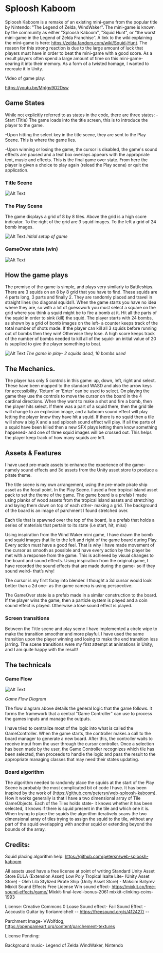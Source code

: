 ﻿# Sploosh Kaboom

Sploosh Kaboom is a remake of an existing mini-game from the popular
title by Nintendo: "The Legend of Zelda, WindWaker". The mini-game is known
by the community as either "Sploosh Kaboom", "Squid Hunt", or “the worst mini-game in the Legend of Zelda Franchise”. A link to the wiki
explaining the mini-game is here: https://zelda.fandom.com/wiki/Squid-Hunt.
The reason for this strong reaction is due to the large amount 
of luck that players must have in order to beat the mini-game with a good score.
As a result players often spend a large amount of time on this mini-game-
searing it into their memory. As a form of a twisted homage,
I wanted to recreate it in Unity.

Video of game play:

https://youtu.be/MpIgv9O2Dsw

## Game States

While not explicitly referred to as states in the code, there are three states:
-Start (Title) The game loads into the title screen, this is to introduce
the player to the game.

-Upon hitting the select key in the title scene, they are sent to the Play
Scene. This is where the game lies.

-Upon winning or losing the game, the cursor is disabled, the game's sound
effects are paused and a text box overlays appears with the appropriate text,
music and effects. This is the final game over state. From here the player is
given a choice to play again (reload the Play scene) or quit the application.

### Title Scene

![Alt Text](./Title.png)


### The Play Scene

The game displays a grid of 8 by 8 tiles. Above the grid is a high score indicator.
To the right of the grid are 3 squid images. To the left a grid of 24 bomb images.

![Alt Text](./TheGame.png)
*Initial setup of game*

### GameOver state (win)

![Alt Text](./Win.png)


## How the game plays

The premise of the game is simple, and plays very similarly to Battleships.
There are 3 squids on an 8 by 8 grid that you have to find. These squids 
are 4 parts long, 3 parts and finally 2. They are randomly placed and 
travel in straight lines (no diagonal squids!). When the game starts
you have no idea where they are, so with a lot of guesswork you must 
select a square on the grid where you think a squid might be to fire
a bomb at it. Hit all the parts of the squid in order to sink (kill)
the squid. The player starts with 24 bombs, as shown by a grid of bomb
images on the left- a counter keeps track of the total number of shots made.
If the player can kill all 3 squids before running out of bombs then 
they win! Otherwise they lose. A high score keeps track of the number of bombs
needed to kill all of the squid- an initial value of 20 is supplied to give
the player something to beat.


![Alt Text](./TheGame2.png)
*The game in play- 2 squids dead, 16 bombs used*

## The Mechanics.

The player has only 5 controls in this game: up, down, left, right and select.
These have been mapped to the standard WASD and also the arrow keys for
accessibility. ‘Return’ or ‘Enter’ can be used to select. On playing the
game they use the controls to move the cursor on the board in the 4 cardinal
directions. When they want to make a shot and fire a bomb, then the player
hits select. If there was a part of a squid there, then the grid tile will
change to an explosion image, and a kaboom sound effect will play letting the
player know they have hit a squid. If there is no squid then a tile will show 
a big X and a sad sploosh sound effect will play. If all the parts of a squid 
have been killed then a new SFX plays letting them know something happened-
and one of three squid images will be crossed out. This helps the player keep 
track of how many squids are left.

## Assets & Features

I have used pre-made assets to enhance the experience of the game- namely sound effects
and 3d assets from the Unity asset store to produce a pirate theme.


The title scene is my own arrangement, using the pre-made pirate ship asset
as the focal point. In the Play Scene. I used a free
tropical island asset pack to set the theme of the game. The game 
board is a prefab I made using planks of wood assets from the tropical
island assets and stretching and laying them down on top of each other-
making a grid. The background of the board is an image of parchment I
found stretched over. 

Each tile that is spawned over the top of the board, is a prefab that
holds a series of materials that pertain to its state (i.e start, hit, miss)


Using inspiration from the Wind Waker mini game, I have drawn the bomb and
squid images that lie to the left and right of the game board during Play.
Every action must have a good feel. That is why I have made movement
of the cursor as smooth as possible and have every action by the player
be met with a response from the game. This is achieved by visual changes
to the board and sound effects. Using inspiration from the original game,
I have recorded the sound effects that are made during the game- so if
they sound weird- that’s why!


The cursor is my first foray into blender. I thought a 3d cursor would
look better than a 2d one- as the game camera is using perspective.

The GameOver state is a prefab made in a similar construction to the board. If 
the player wins the game, then a particle system is played and a coin sound effect is played.
Otherwise a lose sound effect is played.


### Screen transitions
Between the Title scene and play scene I have implemented a 
circle wipe to make the transition smoother and more playful. 
I have used the same transition upon the player winning and losing to make the
end transition less jarring. The scene transitions were my first attempt at 
animations in Unity, and I am quite happy with the result!

## The technicals



### Game Flow

![Alt Text](./GameFlow.png)

*Game Flow Diagram*

The flow diagram above details the general logic that the game follows. It forms
the framework that a central "Game Controller" can use to process the games inputs 
and manage the outputs.


I have tried to centralize most of the logic into what is called the GameController. When the game starts,
the controller makes a call to the board manager to generate a new board.
After this, the controller waits to receive input from the user through 
the cursor controller. Once a selection has been made by the user, the Game
Controller recognizes which tile has been selected, then proceeds to handle
the logic and pass the result to the appropriate managing classes that may 
need their states updating.


### Board algorithm
The algorithm needed to randomly place the squids at the start of
the Play Scene is probably the most complicated bit of code I have.
It has been inspired by the work of
(https://github.com/petersn/web-sploosh-kaboom).
How it works generally is that I have a two dimensional array of
Tile GameObjects. Each of the Tiles holds state- it knows whether
it has been selected, it knows if there is squid present in the tile
and which one it is. When trying to place the squids the algorithm
iteratively scans the two dimensional array of tiles trying to assign
the squid to the tile, without any part of the squid overlapping with
another squid or extending beyond the bounds of the array. 


## Credits:

Squid placing algorithm help:
https://github.com/petersn/web-sploosh-kaboom

All assets used have a free license at point of writing 
Standard Unity Asset Store EULA (Extension Asset)
Low Poly Tropical Isalte Lite- (Unity Asset Store) - Oleh Lila
Stylized Pirate Ship (Unity Asset Store) - Maksim Batyrev
Mixkit Sound Effects Free License
Win sound effect-  https://mixkit.co/free-sound-effects/game/
Mixkit-final-level-bonus-2061
mixkit-clinking-coins-1993

License: Creative Commons 0
Loase Sound effect- Fail Sound Effect - Accoustic Guitar by florianreichelt -- https://freesound.org/s/412427/ -- 

Parchment Image- VWolfdog, https://opengameart.org/content/parchement-textures

License Pending:

Background music- Legend of Zelda WindWaker, Nintendo



